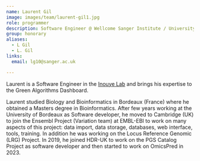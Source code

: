 ```yaml
---
name: Laurent Gil
image: images/team/laurent-gil1.jpg
role: programmer
description: Software Engineer @ Wellcome Sanger Institute / University of Cambridge
group: honorary
aliases:
  - L Gil
  - L. Gil
links:
  email: lg10@sanger.ac.uk

---
```


Laurent is a Software Engineer in the [Inouye Lab](https://www.inouyelab.org)
and brings his expertise to the Green Algorithms Dashboard.

Laurent studied Biology and Bioinformatics in Bordeaux (France) where he obtained a Masters degree in Bioinformatics. After few years working at the University of Bordeaux as Software developer, he moved to Cambridge (UK) to join the Ensembl Project (Variation team) at EMBL-EBI to work on many aspects of this project: data import, data storage, databases, web interface, tools, training. In addition he was working on the Locus Reference Genomic (LRG) Project. In 2019, he joined HDR-UK to work on the PGS Catalog Project as software developer and then started to work on OmicsPred in 2023.
